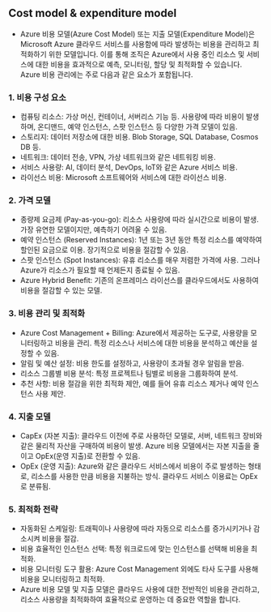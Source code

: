 ## Cost model & expenditure model
- Azure 비용 모델(Azure Cost Model) 또는 지출 모델(Expenditure Model)은 Microsoft Azure 클라우드 서비스를 사용함에 따라 발생하는 비용을 관리하고 최적화하기 위한 모델입니다. 이를 통해 조직은 Azure에서 사용 중인 리소스 및 서비스에 대한 비용을 효과적으로 예측, 모니터링, 할당 및 최적화할 수 있습니다. Azure 비용 관리에는 주로 다음과 같은 요소가 포함됩니다.

### 1. 비용 구성 요소
- 컴퓨팅 리소스: 가상 머신, 컨테이너, 서버리스 기능 등. 사용량에 따라 비용이 발생하며, 온디맨드, 예약 인스턴스, 스팟 인스턴스 등 다양한 가격 모델이 있음.
- 스토리지: 데이터 저장소에 대한 비용. Blob Storage, SQL Database, Cosmos DB 등.
- 네트워크: 데이터 전송, VPN, 가상 네트워크와 같은 네트워킹 비용.
- 서비스 사용량: AI, 데이터 분석, DevOps, IoT와 같은 Azure 서비스 비용.
- 라이선스 비용: Microsoft 소프트웨어와 서비스에 대한 라이선스 비용.
### 2. 가격 모델
- 종량제 요금제 (Pay-as-you-go): 리소스 사용량에 따라 실시간으로 비용이 발생. 가장 유연한 모델이지만, 예측하기 어려울 수 있음.
- 예약 인스턴스 (Reserved Instances): 1년 또는 3년 동안 특정 리소스를 예약하여 할인된 요금으로 이용. 장기적으로 비용을 절감할 수 있음.
- 스팟 인스턴스 (Spot Instances): 유휴 리소스를 매우 저렴한 가격에 사용. 그러나 Azure가 리소스가 필요할 때 언제든지 종료될 수 있음.
- Azure Hybrid Benefit: 기존의 온프레미스 라이선스를 클라우드에서도 사용하여 비용을 절감할 수 있는 모델.
### 3. 비용 관리 및 최적화
- Azure Cost Management + Billing: Azure에서 제공하는 도구로, 사용량을 모니터링하고 비용을 관리. 특정 리소스나 서비스에 대한 비용을 분석하고 예산을 설정할 수 있음.
- 알림 및 예산 설정: 비용 한도를 설정하고, 사용량이 초과될 경우 알림을 받음.
- 리소스 그룹별 비용 분석: 특정 프로젝트나 팀별로 비용을 그룹화하여 분석.
- 추천 사항: 비용 절감을 위한 최적화 제안, 예를 들어 유휴 리소스 제거나 예약 인스턴스 사용 제안.
### 4. 지출 모델
- CapEx (자본 지출): 클라우드 이전에 주로 사용하던 모델로, 서버, 네트워크 장비와 같은 물리적 자산을 구매하여 비용이 발생. Azure 비용 모델에서는 자본 지출을 줄이고 OpEx(운영 지출)로 전환할 수 있음.
- OpEx (운영 지출): Azure와 같은 클라우드 서비스에서 비용이 주로 발생하는 형태로, 리소스를 사용한 만큼 비용을 지불하는 방식. 클라우드 서비스 이용료는 OpEx로 분류됨.
### 5. 최적화 전략
- 자동화된 스케일링: 트래픽이나 사용량에 따라 자동으로 리소스를 증가시키거나 감소시켜 비용을 절감.
- 비용 효율적인 인스턴스 선택: 특정 워크로드에 맞는 인스턴스를 선택해 비용을 최적화.
- 비용 모니터링 도구 활용: Azure Cost Management 외에도 타사 도구를 사용해 비용을 모니터링하고 최적화.
- Azure 비용 모델 및 지출 모델은 클라우드 사용에 대한 전반적인 비용을 관리하고, 리소스 사용량을 최적화하여 효율적으로 운영하는 데 중요한 역할을 합니다.







